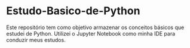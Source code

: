 # Estudo-Basico-de-Python

Este repositório tem como objetivo armazenar os conceitos básicos que estudei de Python. Utilizei o Jupyter Notebook como minha IDE para conduzir meus estudos.
